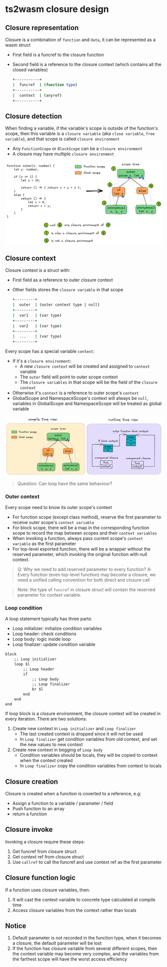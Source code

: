 # ts2wasm closure design

## Closure representation

Closure is a combination of `function` and `data`, it can be represented as a wasm struct
- First field is a funcref to the closure function
- Second field is a reference to the closure context (which contains all the closed variables)

    ``` bash
    +-----------+
    |  funcref  | (function type)
    +-----------+
    |  context  | (anyref)
    +-----------+
    ```

## Closure detection

When finding a variable, if the variable's scope is outside of the function's scope, then this variable is a `closure variable` (aka `close variable`, `free variable`), and that scope is called `closure environment`

- Any `FunctionScope` or `BlockScope` can be a `closure environment`
- A closure may have multiple `closure environment`

![](./imgs/closure_environment.excalidraw.png)

## Closure context

Closure context is a struct with:
- First field as a reference to outer closure context
- Other fields stores the `closure variable` in that scope

    ``` bash
    +---------+
    |  outer  | (outer context type | null)
    +---------+
    |  var1   | (var type)
    +---------+
    |  var2   | (var type)
    +---------+
    |  ...    | (var type)
    +---------+
    ```

Every scope has a special variable `context`:
- If it's a `closure environment`:
    - A new `closure context` will be created and assigned to `context` variable
    - The `outer` field will point to outer scope context
    - The `closure variables` in that scope will be the field of the `closure context`
- Otherwise it's `context` is a reference to outer scope's `context`
- GlobalScope and NamespaceScope's context will always be `null`, variables in GlobalScope and NamespaceScope will be treated as global variable

![](./imgs/closure_context.excalidraw.png)

> Question: Can loop have the same behaviour?

### Outer context

Every scope need to know its outer scope's context
- For function scope (except class method), reserve the first parameter to receive outer scope's `context variable`
- For block scope, there will be a map in the corresponding function scope to record the map between scopes and their `context variables`
- When invoking a function, always pass current scope's `context variable` as the first parameter
- For top-level exported function, there will be a wrapper without the reserved parameter, which invoking the original function with null context.

> Q: Why we need to add reserved parameter to every function?
> A: Every function (even top-level function) may become a closure, we need a unified calling convention for both direct and closure call

> Note: the type of `funcref` in closure struct will contain the reserved parameter for context variable.

### Loop condition

A loop statement typically has three parts:
- Loop initializer: initialize condition variables
- Loop header: check conditions
- Loop body: logic inside loop
- Loop finalizer: update condition variable

``` webassembly
block
    ;; Loop initializer
    loop $l
        ;; Loop header
        if
            ;; Loop body
            ;; Loop finalizer
            br $l
        end
    end
end
```

If loop block is a closure environment, the closure context will be created in every iteration. There are two solutions:
1. Create new context in `Loop initializer` and `Loop finalizer`
    - The last created context is dropped since it will not be used
    - In `Loop finalizer` get condition variables from old context, and set the new values to new context
2. Create new context in begging of `Loop body`
    - Condition variables should be locals, they will be copied to context when the context created
    - In `Loop finalizer` copy the condition variables from context to locals

## Closure creation

Closure is created when a function is coverted to a reference, e.g:
- Assign a function to a variable / parameter / field
- Push function to an array
- return a function

## Closure invoke

Invoking a closure require these steps:
1. Get funcref from closure struct
2. Get context ref from closure struct
3. Use `callref` to call the funcref and use context ref as the first parameter

## Closure function logic

If a function uses closure variables, then:
1. It will cast the context variable to concrete type calculated at compile time
2. Access closure variables from the context rather than locals

## Notice

1. Default parameter is not recorded in the function type, when it becomes a closure, the default parameter will be lost
2. If the function has closure variable from several different scopes, then the context variable may become very complex, and the variables from the farthest scope will have the worst access efficiency
